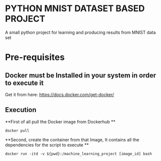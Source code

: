# PYTHON MNIST DATASET BASED PROJECT
A small python project for learning and producing results from MNIST data set


# Pre-requisites

## Docker must be Installed in your system in order to execute it

Get it from here: https://docs.docker.com/get-docker/

## Execution

**First of all pull the Docker image from Dockerhub **
```
docker pull
```

**Second, create the container from that Image, It contains all the dependencies for the script to execute **
```
docker run -itd -v ${pwd}:/machine_learning_project [image_id] bash
```
